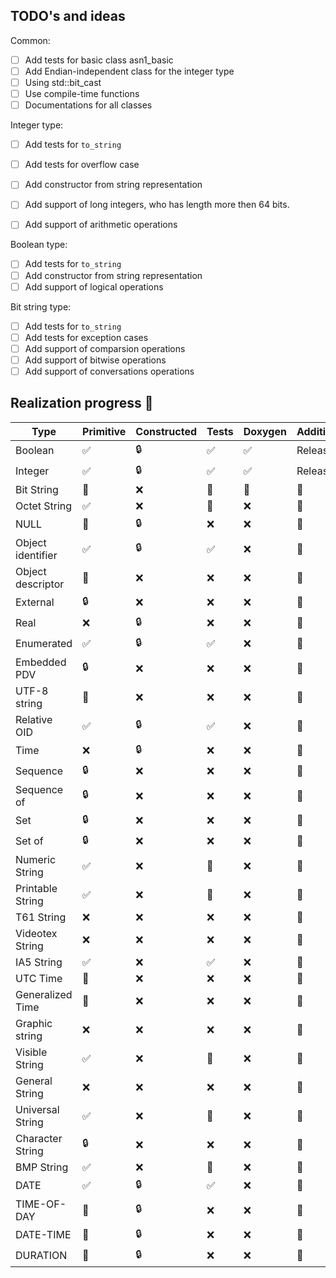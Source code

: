 ## TODO's and ideas

Common:
- [ ] Add tests for basic class asn1_basic
- [ ] Add Endian-independent class for the integer type
- [ ] Using std::bit_cast
- [ ] Use compile-time functions
- [ ] Documentations for all classes

Integer type:
- [ ] Add tests for `to_string`
- [ ] Add tests for overflow case
- [ ] Add constructor from string representation
- [ ] Add support of long integers, who has length more then 64 bits.
- [ ] Add support of arithmetic operations


Boolean type:
- [ ] Add tests for `to_string`
- [ ] Add constructor from string representation
- [ ] Add support of logical operations

Bit string type:
- [ ] Add tests for `to_string`
- [ ] Add tests for exception cases
- [ ] Add support of comparsion operations
- [ ] Add support of bitwise operations
- [ ] Add support of conversations operations
## Realization progress 🤔


| Type              | Primitive | Constructed | Tests | Doxygen | Additional |
|-------------------|-----------|-------------|-------|---------|------------|
| Boolean           | ✅        | 🔒          | ✅     | ✅       | Released         |
| Integer           | ✅         | 🔒          | ✅    | ✅       | Released   |
| Bit String        | 🚧        | ❌           |🚧    |🚧       | 🔄         |
| Octet String      | ✅         | ❌           | 🚧    | ❌       | 🔄         |
| NULL              | 🚧        | 🔒          | ❌     | ❌       | 🔄         |
| Object identifier | ✅         | 🔒          | ✅     | ❌       | 🔄         |
| Object descriptor | 🚧        | ❌           | ❌     | ❌       | 🔄         |
| External          | 🔒        | ❌           | ❌     | ❌       | 🔄         |
| Real              | ❌         | 🔒          | ❌     | ❌       | 🔄         |
| Enumerated        | ✅         | 🔒          | ✅     | ❌       | 🔄         |
| Embedded PDV      | 🔒        | ❌           | ❌     | ❌       | 🔄         |
| UTF-8 string      | 🚧        | ❌           | ❌     | ❌       | 🔄         |
| Relative OID      | ✅         | 🔒          | ✅     | ❌       | 🔄         |
| Time              | ❌         | 🔒          | ❌     | ❌       | 🔄         |
| Sequence          | 🔒        | ❌           | ❌     | ❌       | 🔄         |
| Sequence of       | 🔒        | ❌           | ❌     | ❌       | 🔄         |
| Set               | 🔒        | ❌           | ❌     | ❌       | 🔄         |
| Set of            | 🔒        | ❌           | ❌     | ❌       | 🔄         |
| Numeric String    | ✅         | ❌           | 🚧    | ❌       | 🔄         |
| Printable String  | ✅         | ❌           | 🚧    | ❌       | 🔄         |
| T61 String        | ❌         | ❌           | ❌     | ❌       | 🔄         |
| Videotex String   | ❌         | ❌           | ❌     | ❌       | 🔄         |
| IA5 String        | ✅         | ❌           | ✅     | ❌       | 🔄         |
| UTC Time          | 🚧        | ❌           | ❌     | ❌       | 🔄         |
| Generalized Time  | 🚧        | ❌           | ❌     | ❌       | 🔄         |
| Graphic string    | ❌         | ❌           | ❌     | ❌       | 🔄         |
| Visible String    | ✅         | ❌           | 🚧    | ❌       | 🔄         |
| General String    | ❌         | ❌           | ❌     | ❌       | 🔄         |
| Universal String  | ✅         | ❌           | 🚧    | ❌       | 🔄         |
| Character String  | 🔒        | ❌           | ❌     | ❌       | 🔄         |
| BMP String        | ✅         | ❌           | 🚧    | ❌       | 🔄         |
| DATE              | ✅         | 🔒          | ✅     | ❌       | 🔄         |
| TIME-OF-DAY       | 🚧        | 🔒          | ❌     | ❌       | 🔄         |
| DATE-TIME         | 🚧        | 🔒          | ❌     | ❌       | 🔄         |
| DURATION          | 🚧        | 🔒          | ❌     | ❌       | 🔄         |



